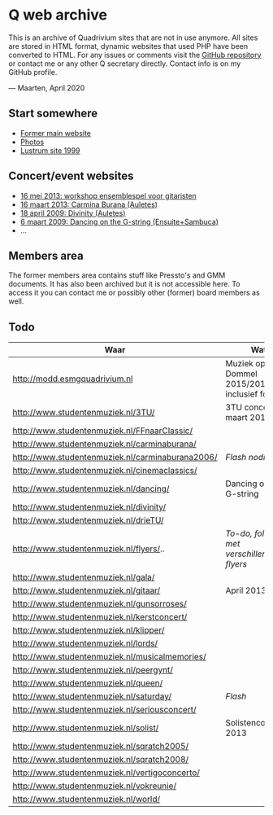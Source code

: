 # Q web archive

This is an archive of Quadrivium sites that are not in use anymore.
All sites are stored in HTML format, dynamic websites that used PHP have been converted to HTML.
For any issues or comments visit the [GitHub repository](https://github.com/mhvis/q-wayback/tree/gh-pages)
or contact me or any other Q secretary directly. Contact info is on my GitHub profile.

— Maarten, April 2020

## Start somewhere

* [Former main website](./www.esmgquadrivium.nl/index.html)
* [Photos](./www.esmgquadrivium.nl/activiteiten/fotos/album/index.html)
* [Lustrum site 1999](./www.esmgquadrivium.nl/lubo/index.html)

## Concert/event websites

* [16 mei 2013: workshop ensemblespel voor gitaristen](./www.studentenmuziek.nl/gitaar/index.html)
* [16 maart 2013: Carmina Burana (Auletes)](./www.studentenmuziek.nl/carminaburana.html)
* [18 april 2009: Divinity (Auletes)](./www.studentenmuziek.nl/divinity.html)
* [6 maart 2009: Dancing on the G-string (Ensuite+Sambuca)](./www.studentenmuziek.nl/dancing/index.html)
* ...

## Members area

The former members area contains stuff like Pressto's and GMM documents.
It has also been archived but it is not accessible here.
To access it you can contact me or possibly other (former) board members as well.


## Todo


| Waar | Wat |
| ---- | --- |
| http://modd.esmgquadrivium.nl | Muziek op de Dommel 2015/2016 inclusief foto's |
| http://www.studentenmuziek.nl/3TU/ | 3TU concert 1 maart 2012 |
| http://www.studentenmuziek.nl/FFnaarClassic/ |
| http://www.studentenmuziek.nl/carminaburana/ |
| http://www.studentenmuziek.nl/carminaburana2006/ | *Flash nodig* |
| http://www.studentenmuziek.nl/cinemaclassics/ |
| http://www.studentenmuziek.nl/dancing/ | Dancing on the G-string |
| http://www.studentenmuziek.nl/divinity/ |
| http://www.studentenmuziek.nl/drieTU/ |
| http://www.studentenmuziek.nl/flyers/.. | *To-do, folder met verschillende flyers* |
| http://www.studentenmuziek.nl/gala/ |
| http://www.studentenmuziek.nl/gitaar/ | April 2013 |
| http://www.studentenmuziek.nl/gunsorroses/ |
| http://www.studentenmuziek.nl/kerstconcert/ |
| http://www.studentenmuziek.nl/klipper/ |
| http://www.studentenmuziek.nl/lords/ |
| http://www.studentenmuziek.nl/musicalmemories/ |
| http://www.studentenmuziek.nl/peergynt/ |
| http://www.studentenmuziek.nl/queen/ |
| http://www.studentenmuziek.nl/saturday/ | *Flash* |
| http://www.studentenmuziek.nl/seriousconcert/ |
| http://www.studentenmuziek.nl/solist/ | Solistenconcours 2013 |
| http://www.studentenmuziek.nl/sqratch2005/ |
| http://www.studentenmuziek.nl/sqratch2008/ |
| http://www.studentenmuziek.nl/vertigoconcerto/ |
| http://www.studentenmuziek.nl/vokreunie/ |
| http://www.studentenmuziek.nl/world/ |
